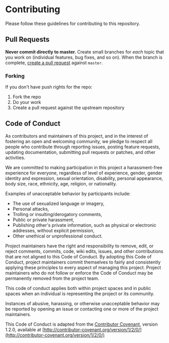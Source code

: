 # Contributing

Please follow these guidelines for contributing to this repository.

## Pull Requests

**Never commit directly to master.**
Create small branches for *each* topic that you work on (individual features, bug fixes, and so on).
When the branch is complete, [create a pull request](https://help.github.com/articles/using-pull-requests/) against `master`.

### Forking
If you don't have push rights for the repo:

1. Fork the repo
2. Do your work
3. Create a pull request against the upstream repository

## Code of Conduct

As contributors and maintainers of this project, and in the interest of fostering an open and welcoming community, we pledge to respect all people who contribute through reporting issues, posting feature requests, updating documentation, submitting pull requests or patches, and other activities.

We are committed to making participation in this project a harassment-free experience for everyone, regardless of level of experience, gender, gender identity and expression, sexual orientation, disability, personal appearance, body size, race, ethnicity, age, religion, or nationality.

Examples of unacceptable behavior by participants include:

 * The use of sexualized language or imagery,
 * Personal attacks,
 * Trolling or insulting/derogatory comments,
 * Public or private harassment,
 * Publishing other's private information, such as physical or electronic addresses, without explicit permission,
 * Other unethical or unprofessional conduct.

Project maintainers have the right and responsibility to remove, edit, or reject comments, commits, code, wiki edits, issues, and other contributions that are not aligned to this Code of Conduct. By adopting this Code of Conduct, project maintainers commit themselves to fairly and consistently applying these principles to every aspect of managing this project. Project maintainers who do not follow or enforce the Code of Conduct may be permanently removed from the project team.

This code of conduct applies both within project spaces and in public spaces when an individual is representing the project or its community.

Instances of abusive, harassing, or otherwise unacceptable behavior may be reported by opening an issue or contacting one or more of the project maintainers.

This Code of Conduct is adapted from the [Contributor Covenant](http://contributor-covenant.org), version 1.2.0, available at [http://contributor-covenant.org/version/1/2/0/](http://contributor-covenant.org/version/1/2/0/)
